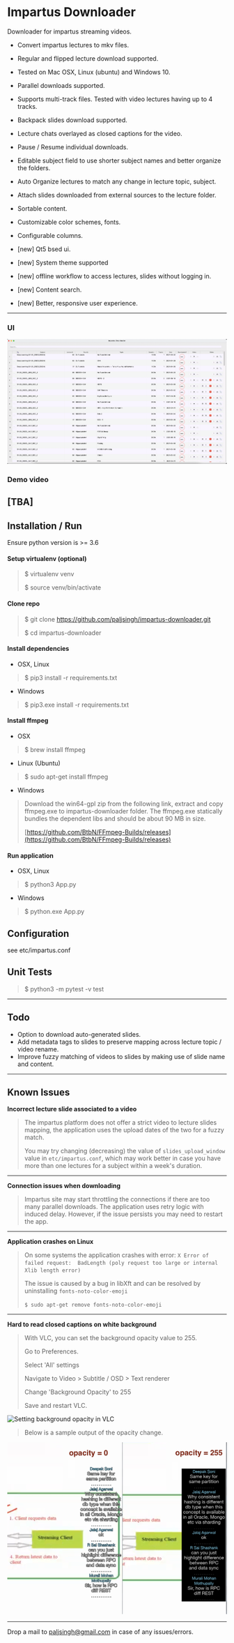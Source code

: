 Impartus Downloader
===

Downloader for impartus streaming videos.

- Convert impartus lectures to mkv files.
- Regular and flipped lecture download supported.
- Tested on Mac OSX, Linux (ubuntu) and Windows 10.
- Parallel downloads supported. 
- Supports multi-track files. Tested with video lectures having up to 4 tracks.
- Backpack slides download supported.
- Lecture chats overlayed as closed captions for the video.
- Pause / Resume individual downloads.
- Editable subject field to use shorter subject names and better organize the folders.
- Auto Organize lectures to match any change in lecture topic, subject. 
- Attach slides downloaded from external sources to the lecture folder.
- Sortable content.
- Customizable color schemes, fonts.
- Configurable columns.

- [new] Qt5 bsed ui.
- [new] System theme supported
- [new] offline workflow to access lectures, slides without logging in.
- [new] Content search.
- [new] Better, responsive user experience.

---

### UI
![Impartus Downloader](ui/images/ui-demo.gif "Impartus Downloader")


### Demo video
[TBA]
---

## Installation / Run


Ensure python version is >= 3.6

#### Setup virtualenv (optional)
>	$ virtualenv venv
>
>	$ source venv/bin/activate 

#### Clone repo
>	$ git clone https://github.com/paljsingh/impartus-downloader.git
>
>	$ cd impartus-downloader

#### Install dependencies

- OSX, Linux

>  
>	$ pip3 install -r requirements.txt
>

- Windows

>  
>	$ pip3.exe install -r requirements.txt
>


#### Install ffmpeg

- OSX
>
> $ brew install ffmpeg
> 

- Linux (Ubuntu)
>
> $ sudo apt-get install ffmpeg
> 

- Windows
> Download the win64-gpl zip from the following link, extract and copy ffmpeg.exe to
>  impartus-downloader folder. The ffmpeg.exe statically bundles the dependent libs and
> should be about 90 MB in size.
> 
> [https://github.com/BtbN/FFmpeg-Builds/releases](https://github.com/BtbN/FFmpeg-Builds/releases)
>


#### Run application

- OSX, Linux
>
> $ python3 App.py
>

- Windows
>
> $ python.exe App.py
>


## Configuration

see etc/impartus.conf


## Unit Tests

>
> $ python3 -m pytest -v test
>

---

## Todo
* Option to download auto-generated slides.
* Add metadata tags to slides to preserve mapping across lecture topic / video rename.
* Improve fuzzy matching of videos to slides by making use of slide name and content.

---

## Known Issues
**Incorrect lecture slide associated to a video**

> The impartus platform does not offer a strict video to lecture slides mapping, the application uses the upload dates of the two for a fuzzy match. 
> 
> You may try changing (decreasing) the value of `slides_upload_window` value in `etc/impartus.conf`, which may work better in case you have more than one lectures for a subject within a week's duration.
>
---

**Connection issues when downloading**
>
> Impartus site may start throttling the connections if there are too many parallel downloads. The application uses retry logic with induced delay. However, if the issue persists you may need to restart the app.
> 
---

**Application crashes on Linux**

> On some systems the application crashes with error:
> `X Error of failed request:  BadLength (poly request too large or internal Xlib length error)`
>
> The issue is caused by a bug in libXft and can be resolved by uninstalling `fonts-noto-color-emoji`
>
>  `$ sudo apt-get remove fonts-noto-color-emoji`
>
---

**Hard to read closed captions on white background**
> 
> With VLC, you can set the background opacity value to 255.
> 
>  Go to Preferences.
> 
>  Select 'All' settings
> 
>  Navigate to Video > Subtitle / OSD > Text renderer   
> 
>  Change 'Background Opacity' to 255
> 
>  Save and restart VLC.
> 
![Setting background opacity in VLC](etc/vlc-bg-opacity.png "Setting background opacity in VLC")
>
> Below is a sample output of the opacity change.
>
![Background Opacity](etc/bg-opacity.png "Background Opacity")

>  
---

Drop a mail to paljsingh@gmail.com in case of any issues/errors.
